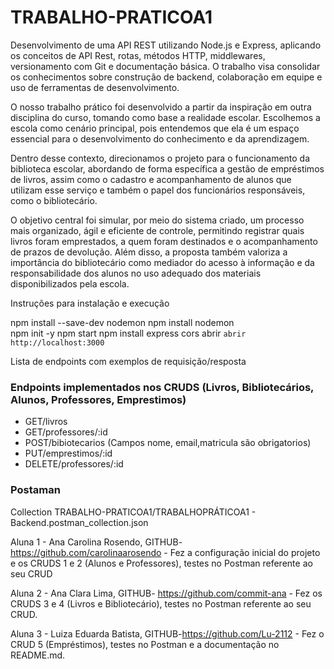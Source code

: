 # TRABALHO-PRATICOA1
Desenvolvimento de uma API REST utilizando Node.js e Express, aplicando os conceitos de API Rest, rotas, métodos HTTP, middlewares, versionamento com Git e documentação básica. O trabalho visa consolidar os conhecimentos sobre construção de backend, colaboração em equipe e uso de ferramentas de desenvolvimento.

O nosso trabalho prático foi desenvolvido a partir da inspiração em outra disciplina do curso, tomando como base a realidade escolar. Escolhemos a escola como cenário principal, pois entendemos que ela é um espaço essencial para o desenvolvimento do conhecimento e da aprendizagem.

Dentro desse contexto, direcionamos o projeto para o funcionamento da biblioteca escolar, abordando de forma específica a gestão de empréstimos de livros, assim como o cadastro e acompanhamento de alunos que utilizam esse serviço e também o papel dos funcionários responsáveis, como o bibliotecário.

O objetivo central foi simular, por meio do sistema criado, um processo mais organizado, ágil e eficiente de controle, permitindo registrar quais livros foram emprestados, a quem foram destinados e o acompanhamento de prazos de devolução. Além disso, a proposta também valoriza a importância do bibliotecário como mediador do acesso à informação e da responsabilidade dos alunos no uso adequado dos materiais disponibilizados pela escola.

Instruções para instalação e execução

npm install --save-dev nodemon 
npm install nodemon  
npm init -y
npm start
npm install express cors
abrir `abrir http://localhost:3000`


Lista de endpoints com exemplos de requisição/resposta
### Endpoints implementados nos CRUDS (Livros, Bibliotecários, Alunos, Professores, Emprestimos)

- GET/livros
- GET/professores/:id
- POST/bibiotecarios (Campos nome, email,matricula são obrigatorios)
- PUT/emprestimos/:id
- DELETE/professores/:id

### Postaman

Collection TRABALHO-PRATICOA1/TRABALHOPRÁTICOA1 - Backend.postman_collection.json




Aluna 1 - Ana Carolina Rosendo,   GITHUB-https://github.com/carolinaarosendo - Fez a configuração inicial do projeto e os CRUDS 1 e 2 (Alunos e Professores), testes no Postman referente ao seu CRUD

Aluna 2 - Ana Clara Lima,   GITHUB- https://github.com/commit-ana - Fez os CRUDS 3 e 4 (Livros e Bibliotecário), testes no Postman referente ao seu CRUD.

Aluna 3 - Luiza Eduarda Batista, GITHUB-https://github.com/Lu-2112 - Fez o CRUD 5 (Empréstimos), testes no Postman e a documentação no README.md.

